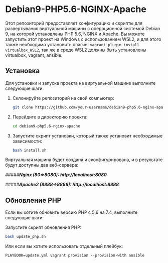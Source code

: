 # Debian9-PHP5.6-NGINX-Apache

Этот репозиторий предоставляет конфигурацию и скрипты для развертывания виртуальной машины с операционной системой Debian 9, на которой установлены PHP 5.6, NGINX и Apache. Вы можете запустить этот проект на Windows с использованием WSL2, и для этого также необходимо установить плагин: `vagrant plugin install virtualbox_WSL2`, так же в среде WSL2 должны быть установлены virtualbox, vagrant, ansible.

## Установка

Для установки и запуска проекта на виртуальной машине выполните следующие шаги:

1. Склонируйте репозиторий на свой компьютер:

   ```sh
   git clone https://github.com/your-username/debian9-php5.6-nginx-apache.git
2. Перейдите в директорию проекта:

    ```sh
    cd debian9-php5.6-nginx-apache
3. Запустите скрипт установки, который также установит необходимые зависимости:
   
   ```sh
   bash install.sh

Виртуальная машина будет создана и сконфигурирована, и в результате будут доступны два веб-сервера:

#####***Nginx (80=>8080): http://localhost:8080***

#####***Apache2 (8888=>8888): http://localhost:8888***

## Обновление PHP

Если вы хотите обновить версию PHP с 5.6 на 7.4, выполните следующие шаги:

Запустите скрипт обновления PHP:

   ```sh
   bash update_php.sh
   ```

Или если вы хотите использовать отдельный плейбук:


    PLAYBOOK=update.yml vagrant provision --provision-with ansible
